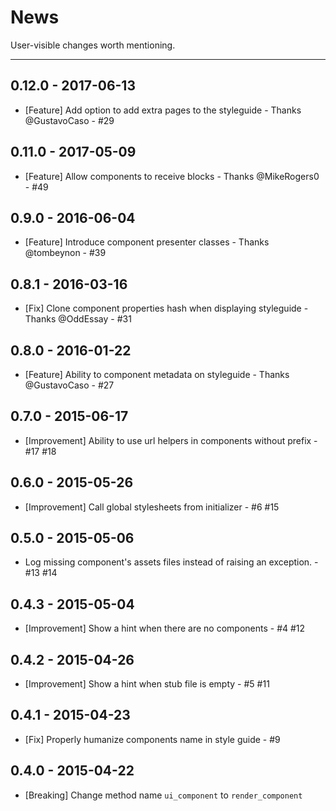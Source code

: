 # News

User-visible changes worth mentioning.

---
## 0.12.0 - 2017-06-13
- [Feature] Add option to add extra pages to the styleguide - Thanks @GustavoCaso - #29

## 0.11.0 - 2017-05-09
- [Feature] Allow components to receive blocks - Thanks @MikeRogers0 - #49

## 0.9.0 - 2016-06-04
- [Feature] Introduce component presenter classes - Thanks @tombeynon - #39

## 0.8.1 - 2016-03-16
- [Fix] Clone component properties hash when displaying styleguide - Thanks @OddEssay - #31

## 0.8.0 - 2016-01-22
- [Feature] Ability to component metadata on styleguide - Thanks @GustavoCaso - #27

## 0.7.0 - 2015-06-17
- [Improvement] Ability to use url helpers in components without prefix - #17 #18

## 0.6.0 - 2015-05-26
- [Improvement] Call global stylesheets from initializer - #6 #15

## 0.5.0 - 2015-05-06
- Log missing component's assets files instead of raising an exception. - #13 #14

## 0.4.3 - 2015-05-04
- [Improvement] Show a hint when there are no components - #4 #12

## 0.4.2 - 2015-04-26
- [Improvement] Show a hint when stub file is empty - #5 #11

## 0.4.1 - 2015-04-23
- [Fix] Properly humanize components name in style guide - #9

## 0.4.0 - 2015-04-22
- [Breaking] Change method name `ui_component` to `render_component`
